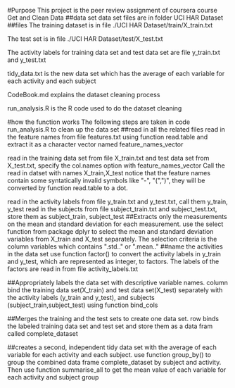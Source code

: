 #Purpose
This project is the peer review assignment of coursera course Get and Clean Data
##data set
data set files are in folder UCI HAR Dataset
##files
The training dataset is in file ./UCI HAR Dataset/train/X_train.txt

The test set is in file ./UCI HAR Dataset/test/X_test.txt

The activity labels for training data set and test data set are file y_train.txt and y_test.txt

tidy_data.txt is the new data set which has the average of each variable for each activity and each subject

CodeBook.md explains the dataset cleaning process

run_analysis.R is the R code used to do the dataset cleaning

#how the function works
The following steps are taken in code run_analysis.R to clean up the data set
##read in all the related files
read in the feature names from file features.txt using function read.table and extract it as a character vector named feature_names_vector

read in the training data set from file X_train.txt and test data set from X_test.txt, specify the col.names option with feature_names_vector
Call the read in datset with names X_train,X_test
notice that the feature names contain some syntatically invalid symbols like "-", "(",")", they will be converted by function read.table to a dot.

read in the activity labels from file y_train.txt and y_test.txt, call them y_train, y_test
read in the subjects from file subject_train.txt and subject_test.txt, store them as subject_train, subject_test
##Extracts only the measurements on the mean and standard deviation for each measurement.
use the select function from package dplyr to select the mean and standard deviation variables from X_train and X_test separately.
The selection criteria is the column variables which contains ".std.." or ".mean.."
##name the activities in the data set
use function factor() to convert the activity labels in y_train and y_test, which are represented as integer, to factors.
The labels of the factors are read in from file activity_labels.txt 

##Appropriately labels the data set with descriptive variable names.
column bind the training data set(X_train) and test data set(X_test) separately with the activity labels (y_train and y_test), 
and subjects (subject_train,subject_test) using function bind_cols

##Merges the training and the test sets to create one data set.
row binds the labeled training data set and test set and store them as a data fram called complete_dataset

##creates a second, independent tidy data set with the average of each variable for each activity and each subject.
use function group_by() to group the combined data frame complete_dataset by subject and activity. Then use function summarise_all to get the mean value
of each variable for each activity and subject group 
